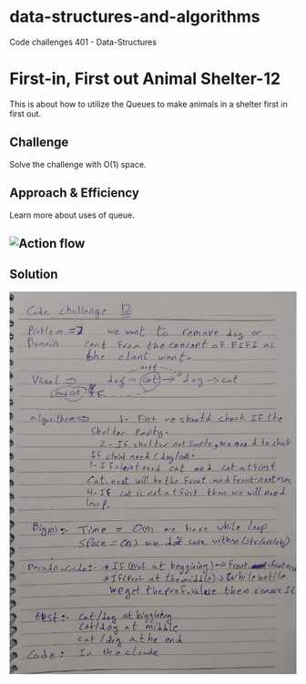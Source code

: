 # data-structures-and-algorithms
Code challenges 401 - Data-Structures

# First-in, First out Animal Shelter-12
This is about how to utilize the Queues to make animals in a shelter first in first out.
## Challenge
Solve the challenge with O(1) space.

## Approach & Efficiency
Learn more about uses of queue.

## ![Action flow](https://github.com/Abdallah-401-advanced-javascript/data-structures-and-algorithms/pull/24/checks?check_run_id=769157650)

## Solution
![UML Diagram](../../assets/First-in-First-out-Animal-Shelter.jpg)
